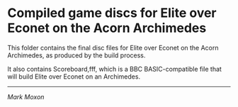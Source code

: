 # Compiled game discs for Elite over Econet on the Acorn Archimedes

This folder contains the final disc files for Elite over Econet on the Acorn Archimedes, as produced by the build process.

It also contains Scoreboard,fff, which is a BBC BASIC-compatible file that will build Elite over Econet on an Archimedes.

---

_Mark Moxon_